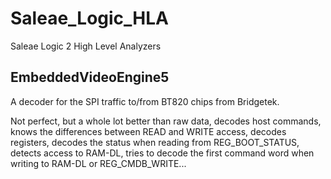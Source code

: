 # Saleae_Logic_HLA
Saleae Logic 2 High Level Analyzers

## EmbeddedVideoEngine5
A decoder for the SPI traffic to/from BT820 chips from Bridgetek.

Not perfect, but a whole lot better than raw data, decodes host commands, knows the differences between READ and WRITE access, decodes registers, decodes the status when reading from REG_BOOT_STATUS, detects access to RAM-DL, tries to decode the first command word when writing to RAM-DL or REG_CMDB_WRITE...

